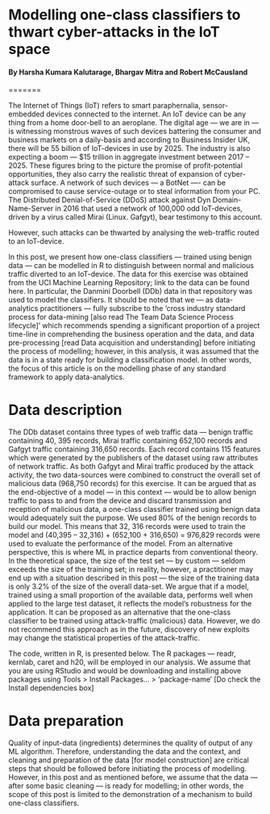 # Modelling one-class classifiers to thwart cyber-attacks in the IoT space
#### By Harsha Kumara Kalutarage, Bhargav Mitra and Robert McCausland
=======

The Internet of Things (IoT) refers to smart paraphernalia, sensor-embedded devices connected to the internet. An IoT device can be any thing from a home door-bell to an aeroplane. The digital age — we are in — is witnessing monstrous waves of such devices battering the consumer and business markets on a daily-basis and according to Business Insider UK, there will be 55 billion of IoT-devices in use by 2025. The industry is also expecting a boom — $15 trillion in aggregate investment between 2017 – 2025.  These figures  bring to the picture the promise of profit-potential opportunities, they also carry the realistic threat of expansion of cyber-attack surface. A network of such devices — a BotNet —- can be compromised to cause service-outage or to steal information from your PC. The Distributed Denial-of-Service (DDoS) attack against Dyn Domain-Name-Server in 2016 that used a network of 100,000 odd IoT-devices, driven by a virus called Mirai (Linux. Gafgyt), bear testimony to this account.

However, such attacks can be thwarted by analysing the web-traffic routed to an IoT-device.

In this post, we present how one-class classifiers — trained using benign data — can be modelled in R to distinguish between normal and malicious traffic diverted to an IoT-device. The data for this exercise was obtained from the UCI Machine Learning Repository; link to the data can be found here. In particular, the Danmini Doorbell (DDb) data in that repository was used to model the classifiers. It should be noted that we — as data-analytics practitioners — fully subscribe to the ‘cross industry standard process for data-mining [also read The Team Data Science Process lifecycle]’ which recommends spending a significant proportion of a project time-line in comprehending the business operation and the data, and data pre-processing [read Data acquisition and understanding] before initiating the process of modelling; however, in this analysis, it was assumed that the data is in a state ready for building a classification model. In other words, the focus of this article is on the modelling phase of any standard framework to apply data-analytics.

# Data description

The DDb dataset contains three types of web traffic data — benign traffic containing 40, 395 records, Mirai traffic containing 652,100 records and Gafgyt traffic containing 316,650 records. Each record contains 115 features which were generated by the publishers of the dataset using raw attributes of network traffic. As both Gafgyt and Mirai traffic produced by the attack activity, the two data-sources were combined to construct the overall set of malicious data (968,750 records) for this exercise. It can be argued that as the end-objective of a model — in this context — would be to allow benign traffic to pass to and from the device and discard transmission and reception of malicious data, a one-class classifier trained using benign data would adequately suit the purpose. We used 80% of the benign records to build our model. This means that 32, 316 records were used to train the model and (40,395 – 32,316) + (652,100 + 316,650) = 976,829 records were used to evaluate the performance of the model. From an alternative perspective, this is where ML in practice departs from conventional theory. In the theoretical space, the size of the test set — by custom — seldom exceeds the size of the training set; in reality, however, a practitioner may end up with a situation described in this post — the size of the training data is only 3.2% of the size of the overall data-set. We argue that if a model, trained using a small proportion of the available data, performs well when applied to the large test dataset, it reflects the model’s robustness for the application. It can be proposed as an alternative that the one-class classifier to be trained using attack-traffic (malicious) data. However, we do not recommend this approach as in the future, discovery of new exploits may change the statistical properties of the attack-traffic.

The code, written in R, is presented below. The R packages — readr, kernlab, caret and h20, will be employed in our analysis. We assume that you are using RStudio and would be downloading and installing above packages using Tools > Install Packages… > ‘package-name’ [Do check the Install dependencies box]

# Data preparation

Quality of input-data (ingredients) determines the quality of output of any ML algorithm. Therefore, understanding the data and the context, and cleaning and preparation of the data [for model construction] are critical steps that should be followed before initiating the process of modelling. However, in this post and as mentioned before, we assume that the data — after some basic cleaning — is ready for modelling; in other words, the scope of this post is limited to the demonstration of a mechanism to build one-class classifiers.
